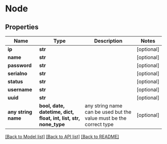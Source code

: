 # Node


## Properties
Name | Type | Description | Notes
------------ | ------------- | ------------- | -------------
**ip** | **str** |  | [optional] 
**name** | **str** |  | [optional] 
**password** | **str** |  | [optional] 
**serialno** | **str** |  | [optional] 
**status** | **str** |  | [optional] 
**username** | **str** |  | [optional] 
**uuid** | **str** |  | [optional] 
**any string name** | **bool, date, datetime, dict, float, int, list, str, none_type** | any string name can be used but the value must be the correct type | [optional]

[[Back to Model list]](../README.md#documentation-for-models) [[Back to API list]](../README.md#documentation-for-api-endpoints) [[Back to README]](../README.md)


